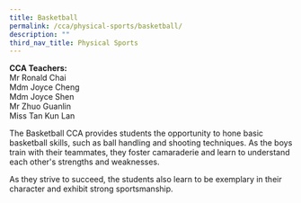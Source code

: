 ```yaml
---
title: Basketball
permalink: /cca/physical-sports/basketball/
description: ""
third_nav_title: Physical Sports
---
```

**CCA Teachers:**   
Mr Ronald Chai    
Mdm Joyce Cheng   
Mdm Joyce Shen   
Mr Zhuo Guanlin <br>
Miss Tan Kun Lan

The Basketball CCA provides students the opportunity to hone basic basketball skills, such as ball handling and shooting techniques. As the boys train with their teammates, they foster camaraderie and learn to understand each other's strengths and weaknesses.

As they strive to succeed, the students also learn to be exemplary in their character and exhibit strong sportsmanship.